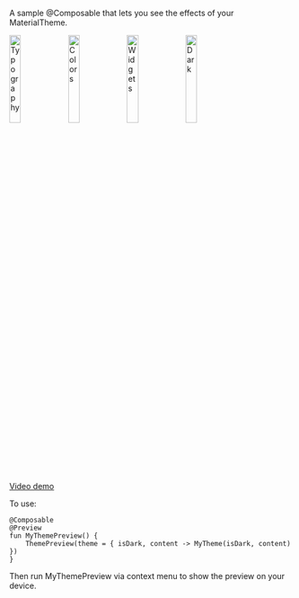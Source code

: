 A sample @Composable that lets you see the effects of your MaterialTheme.

<img title="Typography" src="https://beatonma.org/static/upload/composethemepreview/typography.png" width="20%"/> <img title="Colors" src="https://beatonma.org/static/upload/composethemepreview/color.png" width="20%"/> <img title="Widgets" src="https://beatonma.org/static/upload/composethemepreview/widget.png" width="20%"/> <img title="Dark" src="https://beatonma.org/static/upload/composethemepreview/widget-dark.png" width="20%"/>

[Video demo](https://beatonma.org/static/upload/composethemepreview/demo.webm)

To use:

    @Composable
    @Preview
    fun MyThemePreview() {
        ThemePreview(theme = { isDark, content -> MyTheme(isDark, content) })
    }

Then run MyThemePreview via context menu to show the preview on your device.

